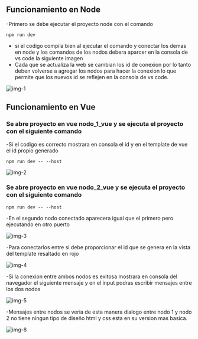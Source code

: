 ## Funcionamiento en Node
-Primero se debe ejecutar el proyecto node con el comando 
~~~
npm run dev
~~~
- si el codigo compila bien al ejecutar el comando y conectar los demas en node y los comandos de los nodos debera aparcer en la consola de vs code la siguiente imagen
- Cada que se actualiza la web se cambian los id de conexion por lo tanto deben volverse a agregar los nodos para hacer la conexion lo que permite que los nuevos id se reflejen en la consola de vs code.

![img-1](https://user-images.githubusercontent.com/33810066/225120937-0b6b5205-7606-455c-85e5-b0bde322ae94.png)

## Funcionamiento en Vue
### Se abre proyecto en vue nodo_1_vue y se ejecuta el proyecto con el siguiente comando 
-Si el codigo es correcto mostrara en consola el id y en el template de vue el id propio generado
~~~
npm run dev -- --host
~~~

![img-2](https://user-images.githubusercontent.com/33810066/225121653-5fd1b32a-b730-4c02-8a44-fe3e2f5e205c.png)

### Se abre proyecto en vue nodo_2_vue y se ejecuta el proyecto con el siguiente comando 
~~~
npm run dev -- --host
~~~
-En el segundo nodo conectado aparecera igual que el primero pero ejecutando en otro puerto

![img-3](https://user-images.githubusercontent.com/33810066/225122481-356b4138-be2b-460f-93bc-a083989de526.png)

-Para conectarlos entre si debe proporcionar el id que se genera en la vista del template resaltado en rojo

![img-4](https://user-images.githubusercontent.com/33810066/225122940-94e1781d-5d61-4847-abf5-f99178573926.png)

-Si la conexion entre ambos nodos es exitosa mostrara en consola del navegador el siguiente mensaje y en el input podras escribir mensajes entre los dos nodos

![img-5](https://user-images.githubusercontent.com/33810066/225123968-42c52171-d368-4bb5-9d85-c667b71cd821.png)

-Mensajes entre nodos se veria de esta manera dialogo entre nodo 1 y nodo 2 no tiene ningun tipo de diseño html y css  esta en su version mas basica.

![img-8](https://user-images.githubusercontent.com/33810066/225126095-ad2b90ab-064d-4965-a5ec-f8416d3f135a.png)



